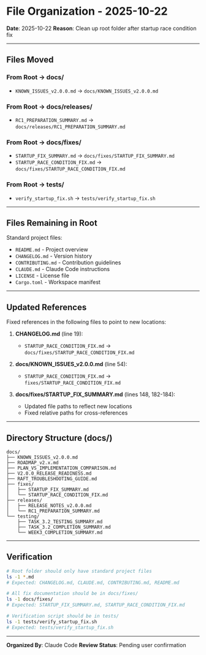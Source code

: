 # File Organization - 2025-10-22

**Date**: 2025-10-22
**Reason**: Clean up root folder after startup race condition fix

---

## Files Moved

### From Root → docs/
- `KNOWN_ISSUES_v2.0.0.md` → `docs/KNOWN_ISSUES_v2.0.0.md`

### From Root → docs/releases/
- `RC1_PREPARATION_SUMMARY.md` → `docs/releases/RC1_PREPARATION_SUMMARY.md`

### From Root → docs/fixes/
- `STARTUP_FIX_SUMMARY.md` → `docs/fixes/STARTUP_FIX_SUMMARY.md`
- `STARTUP_RACE_CONDITION_FIX.md` → `docs/fixes/STARTUP_RACE_CONDITION_FIX.md`

### From Root → tests/
- `verify_startup_fix.sh` → `tests/verify_startup_fix.sh`

---

## Files Remaining in Root

Standard project files:
- `README.md` - Project overview
- `CHANGELOG.md` - Version history
- `CONTRIBUTING.md` - Contribution guidelines
- `CLAUDE.md` - Claude Code instructions
- `LICENSE` - License file
- `Cargo.toml` - Workspace manifest

---

## Updated References

Fixed references in the following files to point to new locations:

1. **CHANGELOG.md** (line 19):
   - `STARTUP_RACE_CONDITION_FIX.md` → `docs/fixes/STARTUP_RACE_CONDITION_FIX.md`

2. **docs/KNOWN_ISSUES_v2.0.0.md** (line 54):
   - `STARTUP_RACE_CONDITION_FIX.md` → `fixes/STARTUP_RACE_CONDITION_FIX.md`

3. **docs/fixes/STARTUP_FIX_SUMMARY.md** (lines 148, 182-184):
   - Updated file paths to reflect new locations
   - Fixed relative paths for cross-references

---

## Directory Structure (docs/)

```
docs/
├── KNOWN_ISSUES_v2.0.0.md
├── ROADMAP_v2.x.md
├── PLAN_VS_IMPLEMENTATION_COMPARISON.md
├── V2.0.0_RELEASE_READINESS.md
├── RAFT_TROUBLESHOOTING_GUIDE.md
├── fixes/
│   ├── STARTUP_FIX_SUMMARY.md
│   └── STARTUP_RACE_CONDITION_FIX.md
├── releases/
│   ├── RELEASE_NOTES_v2.0.0.md
│   └── RC1_PREPARATION_SUMMARY.md
└── testing/
    ├── TASK_3.2_TESTING_SUMMARY.md
    ├── TASK_3.2_COMPLETION_SUMMARY.md
    └── WEEK3_COMPLETION_SUMMARY.md
```

---

## Verification

```bash
# Root folder should only have standard project files
ls -1 *.md
# Expected: CHANGELOG.md, CLAUDE.md, CONTRIBUTING.md, README.md

# All fix documentation should be in docs/fixes/
ls -1 docs/fixes/
# Expected: STARTUP_FIX_SUMMARY.md, STARTUP_RACE_CONDITION_FIX.md

# Verification script should be in tests/
ls -1 tests/verify_startup_fix.sh
# Expected: tests/verify_startup_fix.sh
```

---

**Organized By**: Claude Code
**Review Status**: Pending user confirmation
